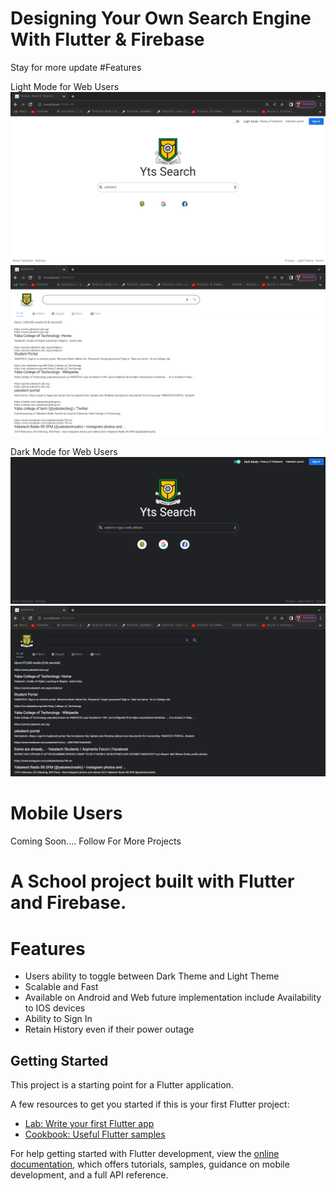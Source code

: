 # Designing Your Own Search Engine With Flutter & Firebase
Stay for more update
#Features 

 Light Mode for Web Users
![](screenshots/3.png)   ![](screenshots/4.png)

 Dark Mode for Web Users
![](screenshots/1.png)     ![](screenshots/2.png)

# Mobile Users
Coming Soon....
Follow For More Projects


# A School project built with Flutter and Firebase.

# Features
- Users ability to toggle between Dark Theme and Light Theme
- Scalable and Fast
- Available on Android and Web future implementation include Availability to IOS devices
- Ability to Sign In
- Retain History even if their power outage

## Getting Started

This project is a starting point for a Flutter application.

A few resources to get you started if this is your first Flutter project:

- [Lab: Write your first Flutter app](https://docs.flutter.dev/get-started/codelab)
- [Cookbook: Useful Flutter samples](https://docs.flutter.dev/cookbook)

For help getting started with Flutter development, view the
[online documentation](https://docs.flutter.dev/), which offers tutorials,
samples, guidance on mobile development, and a full API reference.
